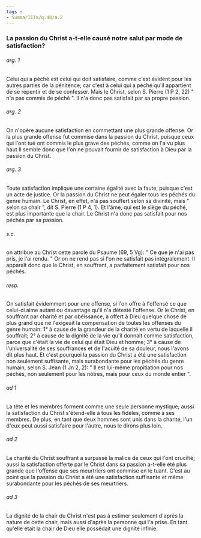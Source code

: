 ```yaml
---
tags : 
- Summa/IIIa/q.48/a.2
---
```


### La passion du Christ a-t-elle causé notre salut par mode de satisfaction?

###### arg. 1
Celui qui a péché est celui qui doit satisfaire, comme c'est évident pour les autres parties de la pénitence; car c'est à celui qui a péché qu'il appartient de se repentir et de se confesser. Mais le Christ, selon S. Pierre (1 P 2, 22) " n'a pas commis de péché ". Il n'a donc pas satisfait par sa propre passion. 

###### arg. 2
On n'opère aucune satisfaction en commettant une plus grande offense. Or la plus grande offense fut commise dans la passion du Christ, puisque ceux qui l'ont tué ont commis le plus grave des péchés, comme on l'a vu plus haut Il semble donc que l'on ne pouvait fournir de satisfaction à Dieu par la passion du Christ. 

###### arg. 3
Toute satisfaction implique une certaine égalité avec la faute, puisque c'est un acte de justice. Or la passion du Christ ne peut égaler tous les péchés du genre humain. Le Christ, en effet, n'a pas souffert selon sa divinité, mais " selon sa chair ", dit S. Pierre (1 P 4, 1). Et l'âme, qui est le siège du péché, est plus importante que la chair. Le Christ n'a donc pas satisfait pour nos péchés par sa passion. 

###### s.c.
on attribue au Christ cette parole du Psaume (69, 5 Vg): " Ce que je n'ai pas pris, je l'ai rendu. " Or on ne rend pas si l'on ne satisfait pas intégralement. Il apparaît donc que le Christ, en souffrant, a parfaitement satisfait pour nos péchés. 

###### resp.
On satisfait évidemment pour une offense, si l'on offre à l'offensé ce que celui-ci aime autant ou davantage qu'il n'a détesté l'offense. Or le Christ, en souffrant par charité et par obéissance, a offert à Dieu quelque chose de plus grand que ne l'exigeait la compensation de toutes les offenses du genre humain: 1° à cause de la grandeur de la charité en vertu de laquelle il souffrait; 2° à cause de la dignité de la vie qu'il donnait comme satisfaction, parce que c'était la vie de celui qui était Dieu et homme; 3° à cause de l'universalité de ses souffrances et de l'acuité de sa douleur, nous l'avons dit plus haut. Et c'est pourquoi la passion du Christ a été une satisfaction non seulement suffisante, mais surabondante pour les péchés du genre humain, selon S. Jean (1 Jn 2, 2): " Il est lui-même propitiation pour nos péchés, non seulement pour les nôtres, mais pour ceux du monde entier ". 

###### ad 1
La tête et les membres forment comme une seule personne mystique; aussi la satisfaction du Christ s'étend-elle à tous les fidèles, comme à ses membres. De plus, en tant que deux hommes sont unis dans la charité, l'un d'eux peut aussi satisfaire pour l'autre, nous le dirons plus loin. 

###### ad 2
La charité du Christ souffrant a surpassé la malice de ceux qui l'ont crucifié; aussi la satisfaction offerte par le Christ dans sa passion a-t-elle été plus grande que l'offense que ses meurtriers ont commise en le tuant. C'est au point que la passion du Christ a été une satisfaction suffisante et même surabondante pour les péchés de ses meurtriers. 

###### ad 3
La dignité de la chair du Christ n'est pas à estimer seulement d'après la nature de cette chair, mais aussi d'après la personne qui l'a prise. En tant qu'elle était la chair de Dieu elle possédait une dignité infinie. 

